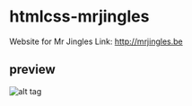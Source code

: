# htmlcss-mrjingles
Website for Mr Jingles
Link: http://mrjingles.be

## preview
![alt tag](https://raw.github.com/polyclick/htmlcss-mrjingles/master/readme-assets/jingles-preview.png)
